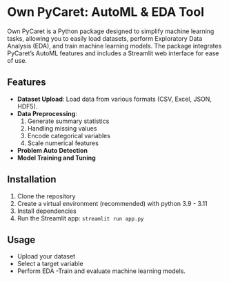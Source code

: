 # Own PyCaret: AutoML & EDA Tool

Own PyCaret is a Python package designed to simplify machine learning tasks, allowing you to easily load datasets, perform Exploratory Data Analysis (EDA), and train machine learning models. The package integrates PyCaret’s AutoML features and includes a Streamlit web interface for ease of use.

## Features
- **Dataset Upload**: Load data from various formats (CSV, Excel, JSON, HDF5).
- **Data Preprocessing**: 
    1. Generate summary statistics
    2. Handling missing values
    3. Encode categorical variables
    4. Scale numerical features
- **Problem Auto Detection**
- **Model Training and Tuning**

## Installation
1. Clone the repository
2. Create a virtual environment (recommended) with python 3.9 - 3.11
3. Install dependencies
4. Run the Streamlit app: `streamlit run app.py`

## Usage
- Upload your dataset
- Select a target variable
- Perform EDA
-Train and evaluate machine learning models.
